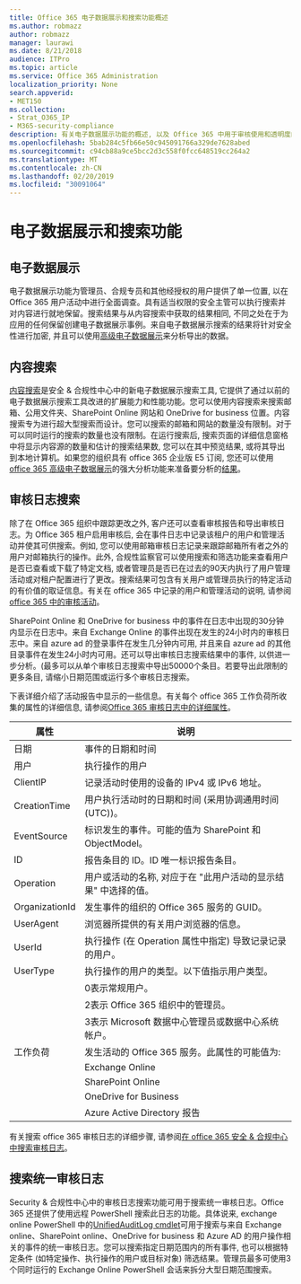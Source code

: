 ```yaml
---
title: Office 365 电子数据展示和搜索功能概述
ms.author: robmazz
author: robmazz
manager: laurawi
ms.date: 8/21/2018
audience: ITPro
ms.topic: article
ms.service: Office 365 Administration
localization_priority: None
search.appverid:
- MET150
ms.collection:
- Strat_O365_IP
- M365-security-compliance
description: 有关电子数据展示功能的概述, 以及 Office 365 中用于审核使用和透明度的其他搜索功能。
ms.openlocfilehash: 5bab284c5fb66e50c945091766a329de7628abed
ms.sourcegitcommit: c94cb88a9ce5bcc2d3c558f0fcc648519cc264a2
ms.translationtype: MT
ms.contentlocale: zh-CN
ms.lasthandoff: 02/20/2019
ms.locfileid: "30091064"
---
```

# <a name="ediscovery-and-search-features"></a>电子数据展示和搜索功能 

## <a name="ediscovery"></a>电子数据展示
电子数据展示功能为管理员、合规专员和其他经授权的用户提供了单一位置, 以在 Office 365 用户活动中进行全面调查。具有适当权限的安全主管可以执行搜索并对内容进行就地保留。搜索结果与从内容搜索中获取的结果相同, 不同之处在于为应用的任何保留创建电子数据展示事例。来自电子数据展示搜索的结果将针对安全性进行加密, 并且可以使用[高级电子数据展示](https://support.office.com/article/office-365-advanced-ediscovery-fd53438a-a760-45f6-9df4-861b50161ae4)来分析导出的数据。

## <a name="content-search"></a>内容搜索
[内容搜索](https://support.office.com/article/Run-a-Content-Search-in-the-Office-365-Security-Compliance-Center-61852fd9-fe8a-4880-a339-cb19ed3bff4a)是安全 & 合规性中心中的新电子数据展示搜索工具, 它提供了通过以前的电子数据展示搜索工具改进的扩展能力和性能功能。您可以使用内容搜索来搜索邮箱、公用文件夹、SharePoint Online 网站和 OneDrive for business 位置。内容搜索专为进行超大型搜索而设计。您可以搜索的邮箱和网站的数量没有限制。对于可以同时运行的搜索的数量也没有限制。在运行搜索后, 搜索页面的详细信息窗格中将显示内容源的数量和估计的搜索结果数, 您可以在其中预览结果, 或将其导出到本地计算机。如果您的组织具有 office 365 企业版 E5 订阅, 您还可以使用[office 365 高级电子数据展示](http://go.microsoft.com/fwlink/p/?LinkID=620116)的强大分析功能来准备要分析的[结果](https://support.office.com/article/Run-a-Content-Search-in-the-Office-365-Security-Compliance-Center-61852fd9-fe8a-4880-a339-cb19ed3bff4a#prepare)。

## <a name="audit-log-search"></a>审核日志搜索
除了在 Office 365 组织中跟踪更改之外, 客户还可以查看审核报告和导出审核日志。为 Office 365 租户启用审核后, 会在事件日志中记录该租户的用户和管理活动并使其可供搜索。例如, 您可以使用邮箱审核日志记录来跟踪邮箱所有者之外的用户对邮箱执行的操作。此外, 合规性监察官可以使用搜索和筛选功能来查看用户是否已查看或下载了特定文档, 或者管理员是否已在过去的90天内执行了用户管理活动或对租户配置进行了更改。搜索结果可包含有关用户或管理员执行的特定活动的有价值的取证信息。有关在 office 365 中记录的用户和管理活动的说明, 请参阅[office 365 中的审核活动](https://support.office.com/article/Search-the-audit-log-in-the-Office-365-Security-Compliance-Center-0d4d0f35-390b-4518-800e-0c7ec95e946c#auditlogevents)。

SharePoint Online 和 OneDrive for business 中的事件在日志中出现的30分钟内显示在日志中。来自 Exchange Online 的事件出现在发生的24小时内的审核日志中。来自 azure ad 的登录事件在发生几分钟内可用, 并且来自 azure ad 的其他目录事件在发生24小时内可用。还可以导出审核日志搜索结果中的事件, 以供进一步分析。(最多可以从单个审核日志搜索中导出50000个条目。若要导出此限制的更多条目, 请缩小日期范围或运行多个审核日志搜索。

下表详细介绍了活动报告中显示的一些信息。有关每个 office 365 工作负荷所收集的属性的详细信息, 请参阅[Office 365 审核日志中的详细属性](https://support.office.com/article/detailed-properties-in-the-office-365-audit-log-ce004100-9e7f-443e-942b-9b04098fcfc3
)。

| 属性 | 说明 |
|----------------|----------------------------------------------------------------------------------------------------------------------|
| 日期 | 事件的日期和时间 |
| 用户 | 执行操作的用户 |
| ClientIP | 记录活动时使用的设备的 IPv4 或 IPv6 地址。 |
| CreationTime | 用户执行活动时的日期和时间 (采用协调通用时间 (UTC))。 |
| EventSource | 标识发生的事件。可能的值为 SharePoint 和 ObjectModel。 |
| ID | 报告条目的 ID。ID 唯一标识报告条目。 |
| Operation | 用户或活动的名称, 对应于在 "此用户活动的显示结果" 中选择的值。 |
| OrganizationId | 发生事件的组织的 Office 365 服务的 GUID。 |
| UserAgent | 浏览器所提供的有关用户浏览器的信息。 |
| UserId | 执行操作 (在 Operation 属性中指定) 导致记录记录的用户。 |
| UserType | 执行操作的用户的类型。以下值指示用户类型。 |
|  | 0表示常规用户。 |
|  | 2表示 Office 365 组织中的管理员。 |
|  | 3表示 Microsoft 数据中心管理员或数据中心系统帐户。 |
| 工作负荷 | 发生活动的 Office 365 服务。此属性的可能值为: |
|  | Exchange Online |
|  | SharePoint Online |
|  | OneDrive for Business |
|  | Azure Active Directory 报告 |


有关搜索 office 365 审核日志的详细步骤, 请参阅[在 office 365 安全 & 合规中心中搜索审核日志](https://support.office.com/article/Search-the-audit-log-in-the-Office-365-Security-Compliance-Center-0d4d0f35-390b-4518-800e-0c7ec95e946c)。

## <a name="search-unified-audit-log"></a>搜索统一审核日志
Security & 合规性中心中的审核日志搜索功能可用于搜索统一审核日志。Office 365 还提供了使用远程 PowerShell 搜索此日志的功能。具体说来, exchange online PowerShell 中的[UnifiedAuditLog cmdlet](https://docs.microsoft.com/powershell/module/exchange/policy-and-compliance-audit/Search-UnifiedAuditLog?view=exchange-ps)可用于搜索与来自 Exchange online、SharePoint online、OneDrive for business 和 Azure AD 的用户操作相关的事件的统一审核日志。您可以搜索指定日期范围内的所有事件, 也可以根据特定条件 (如特定操作、执行操作的用户或目标对象) 筛选结果。管理员最多可使用3个同时运行的 Exchange Online PowerShell 会话来拆分大型日期范围搜索。
